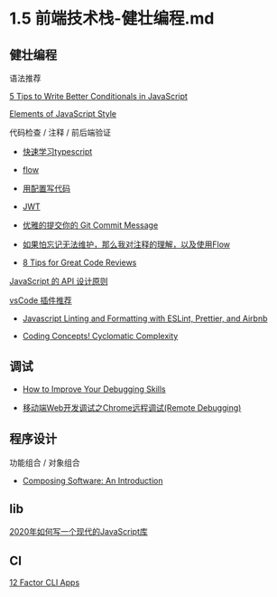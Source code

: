 # 1.5 前端技术栈-健壮编程.md

## 健壮编程

语法推荐

[5 Tips to Write Better Conditionals in JavaScript](https://scotch.io/tutorials/5-tips-to-write-better-conditionals-in-javascript)

[Elements of JavaScript Style](https://medium.com/javascript-scene/elements-of-javascript-style-caa8821cb99f)

代码检查 / 注释 / 前后端验证

* [快速学习typescript](https://blog.csdn.net/m0_37452696/article/details/78428149)

* [flow](https://flow.org/en/)

* [用配置写代码](https://segmentfault.com/a/1190000015643488?utm_source=weekly&utm_medium=email&utm_campaign=email_weekly)

* [JWT](https://blog.fundebug.com/2018/07/12/what-is-jwt/)

* [优雅的提交你的 Git Commit Message](https://mp.weixin.qq.com/s/M7JIUNo3_RqsDbMp-w-FBg)

* [如果怕忘记无法维护，那么我对注释的理解，以及使用Flow](https://github.com/rhinel/blog-word/issues/2)

* [8 Tips for Great Code Reviews](https://kellysutton.com/2018/10/08/8-tips-for-great-code-reviews.html)

[JavaScript 的 API 设计原则](https://mp.weixin.qq.com/s/h6gdJm-lfyBAfOdAmhQ2BQ)

[vsCode 插件推荐](https://juejin.im/entry/5b7f4ffef265da4355387bd7)

* [Javascript Linting and Formatting with ESLint, Prettier, and Airbnb](https://medium.com/@joshuacrass/javascript-linting-and-formatting-with-eslint-prettier-and-airbnb-30eb746db862)

* [Coding Concepts! Cyclomatic Complexity](https://dev.to/designpuddle/coding-concepts---cyclomatic-complexity-3blk)

## 调试

* [How to Improve Your Debugging Skills](https://dev.to/theoutlander/how-to-improve-your-debugging-skills-3j5p)

* [移动端Web开发调试之Chrome远程调试(Remote Debugging)](https://blog.csdn.net/freshlover/article/details/42528643/)

## 程序设计

功能组合 / 对象组合

* [Composing Software: An Introduction](https://medium.com/javascript-scene/composing-software-an-introduction-27b72500d6ea)

## lib

[2020年如何写一个现代的JavaScript库](https://segmentfault.com/a/1190000016610626)

## CI

[12 Factor CLI Apps](https://medium.com/@jdxcode/12-factor-cli-apps-dd3c227a0e46)
